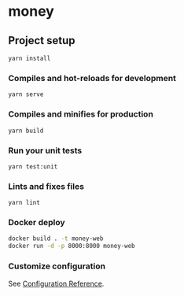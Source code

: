 # money

## Project setup
```
yarn install
```

### Compiles and hot-reloads for development
```
yarn serve
```

### Compiles and minifies for production
```
yarn build
```

### Run your unit tests

```
yarn test:unit
```

### Lints and fixes files

```
yarn lint
```

### Docker deploy

```bash
docker build . -t money-web
docker run -d -p 8000:8000 money-web
```

### Customize configuration

See [Configuration Reference](https://cli.vuejs.org/config/).
